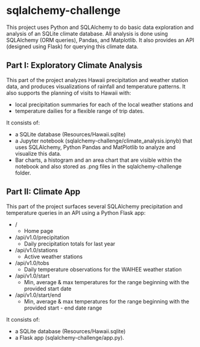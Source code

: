 # sqlalchemy-challenge

This project uses Python and SQLAlchemy to do basic data exploration and analysis of an SQLite climate database.  All  analysis is done using SQLAlchemy (ORM queries), Pandas, and Matplotlib. It also provides an API (designed using Flask) for querying this climate data.

## Part I: Exploratory Climate Analysis
This part of the project analyzes Hawaii precipitation and weather station data, and produces visualizations of rainfall and temperature patterns. It also supports the planning of visits to Hawaii with:
- local precipitation summaries for each of the local weather stations and
- temperature dailies for a flexible range of trip dates.

It consists of:
- a SQLite database (Resources/Hawaii.sqlite)
- a Jupyter notebook (sqlalchemy-challenge/climate_analysis.ipnyb) that uses SQLAlchemy, Python Pandas and MatPlotlib to analyze and visualize this data.
- Bar charts, a histogram and an area chart that are visible within the notebook and also stored as .png files in the sqlalchemy-challenge folder.

## Part II: Climate App
This part of the project surfaces several SQLAlchemy precipitation and temperature queries in an API using a Python Flask app:
- / 
    - Home page
- /api/v1.0/precipitation
    - Daily precipitation totals for last year
- /api/v1.0/stations
    - Active weather stations
- /api/v1.0/tobs
    - Daily temperature observations for the WAIHEE weather station
- /api/v1.0/start
    - Min, average & max temperatures for the range beginning with the provided start date 
- /api/v1.0/start/end
    - Min, average & max temperatures for the range beginning with the provided start - end date range

It consists of:
- a SQLite database (Resources/Hawaii.sqlite)
- a Flask app (sqlalchemy-challenge/app.py).
